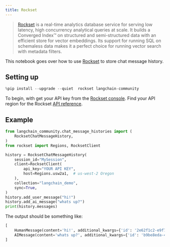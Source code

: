 ```yaml
---
title: Rockset
---
```


>[Rockset](https://rockset.com/product/) is a real-time analytics database service for serving low latency, high concurrency analytical queries at scale. It builds a Converged Index™ on structured and semi-structured data with an efficient store for vector embeddings. Its support for running SQL on schemaless data makes it a perfect choice for running vector search with metadata filters.

This notebook goes over how to use [Rockset](https://rockset.com/docs) to store chat message history.

## Setting up

```python
%pip install --upgrade --quiet  rockset langchain-community
```

To begin, with get your API key from the [Rockset console](https://console.rockset.com/apikeys). Find your API region for the Rockset [API reference](https://rockset.com/docs/rest-api#introduction).

## Example

```python
from langchain_community.chat_message_histories import (
    RocksetChatMessageHistory,
)
from rockset import Regions, RocksetClient

history = RocksetChatMessageHistory(
    session_id="MySession",
    client=RocksetClient(
        api_key="YOUR API KEY",
        host=Regions.usw2a1,  # us-west-2 Oregon
    ),
    collection="langchain_demo",
    sync=True,
)
history.add_user_message("hi!")
history.add_ai_message("whats up?")
print(history.messages)
```

The output should be something like:

```python
[
    HumanMessage(content='hi!', additional_kwargs={'id': '2e62f1c2-e9f7-465e-b551-49bae07fe9f0'}, example=False), 
    AIMessage(content='whats up?', additional_kwargs={'id': 'b9be8eda-4c18-4cf8-81c3-e91e876927d0'}, example=False)
]

```
